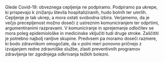 Glede Covid-19: obveznega cepljenja ne podpiramo. Podpiramo pa ukrepe, ki prispevajo k znižanju števila hospitaliziranih, hudo bolnih ter umrlih. Cepljenje je tak ukrep, a mora ostati svobodna izbira. Verjamemo, da je večjo precepljenost možno doseči z ustreznim komuniciranjem ter odprtimi, argumentiranimi razpravami. V komuniciranje in sprejemanje odločitev se mora poleg epidemiološke in medicinske vključiti tudi druge stroke. Zaščititi je potrebno najbolj ranljive skupine. Predvsem pa moramo doseči razmere, ki bodo zdravnikom omogočale, da v polni meri ponovno pričnejo z izvajanjem redne zdravniške službe, zlasti preventivnih programov zdravljenja ter zgodnjega odkrivanja težkih bolezni.
